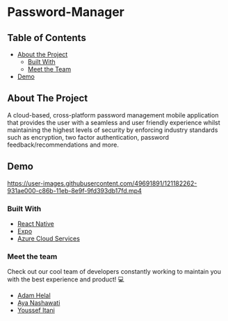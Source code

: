 

# Password-Manager
<!-- 
<br />
<p align="center">
    <img src="Images/logo.png" alt="Logo" width="200" height="200">
  </a>

  <h2 align="center">
    Welcome to FAAY!
  </h2>
</p>
 -->


<!-- TABLE OF CONTENTS -->
## Table of Contents

* [About the Project](#about-the-project)
  * [Built With](#built-with)
  * [Meet the Team](#meet-the-team)
* [Demo](#demo)


<!-- ABOUT THE PROJECT -->
## About The Project

A cloud-based, cross-platform password management mobile application that provides the user with a seamless and
user friendly experience whilst maintaining the highest levels of security by enforcing industry standards such as
encryption, two factor authentication, password feedback/recommendations and more.

## Demo
https://user-images.githubusercontent.com/49691891/121182262-931ae000-c86b-11eb-8e9f-9fd393db17fd.mp4

### Built With

* [React Native](https://reactnative.dev/)
* [Expo](https://expo.io/)
* [Azure Cloud Services](https://azure.microsoft.com/en-us/)

### Meet the team
Check out our cool team of developers constantly working to maintain you with the best experience and product! :computer:
* [Adam Helal](https://github.com/AdamHelal)
* [Aya Nashawati](https://github.com/aya-nashawati)
* [Youssef Itani](https://github.com/ymi05)

